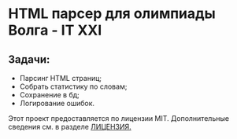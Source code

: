 # HTML парсер для олимпиады Волга - IT XXI
## Задачи:
- Парсинг HTML страниц;
- Собрать статистику по словам;
- Сохранение в бд;
- Логирование ошибок.

Этот проект предоставляется по лицензии MIT. Дополнительные сведения см. в разделе [ЛИЦЕНЗИЯ.](https://github.com/BlaynerProgramm/Volga-It_XXI_HtmlParser/blob/master/LICENSE)
